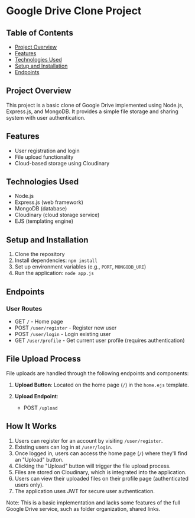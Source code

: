 # Google Drive Clone Project

## Table of Contents
- [Project Overview](#project-overview)
- [Features](#features)
- [Technologies Used](#technologies-used)
- [Setup and Installation](#setup-and-installation)
- [Endpoints](#endpoints)

## Project Overview

This project is a basic clone of Google Drive implemented using Node.js, Express.js, and MongoDB. It provides a simple file storage and sharing system with user authentication.

## Features

- User registration and login
- File upload functionality
- Cloud-based storage using Cloudinary

## Technologies Used

- Node.js
- Express.js (web framework)
- MongoDB (database)
- Cloudinary (cloud storage service)
- EJS (templating engine)

## Setup and Installation

1. Clone the repository
2. Install dependencies: `npm install`
3. Set up environment variables (e.g., `PORT`, `MONGODB_URI`)
4. Run the application: `node app.js`

## Endpoints

### User Routes
- GET `/` - Home page
- POST `/user/register` - Register new user
- POST `/user/login` - Login existing user
- GET `/user/profile` - Get current user profile (requires authentication)


## File Upload Process

File uploads are handled through the following endpoints and components:

1. **Upload Button**: Located on the home page (`/`) in the `home.ejs` template.

2. **Upload Endpoint**: 
   - POST `/upload`


## How It Works

1. Users can register for an account by visiting `/user/register`.
2. Existing users can log in at `/user/login`.
3. Once logged in, users can access the home page (`/`) where they'll find an "Upload" button.
4. Clicking the "Upload" button will trigger the file upload process.
5. Files are stored on Cloudinary, which is integrated into the application.
6. Users can view their uploaded files on their profile page (authenticated users only).
7. The application uses JWT for secure user authentication.

Note: This is a basic implementation and lacks some features of the full Google Drive service, such as folder organization, shared links.
